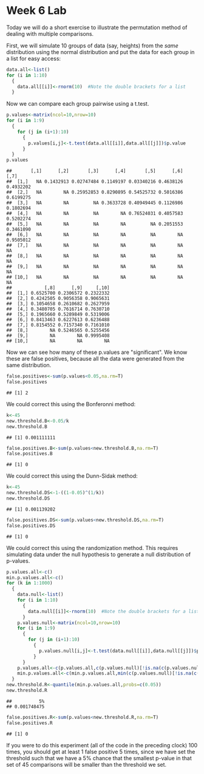 Week 6 Lab
=============
  
Today we will do a short exercise to illustrate the permutation method of dealing with multiple comparisons.

First, we will simulate 10 groups of data (say, heights) from the *same* distribution using the normal distribution and put the data for each group in a list for easy access:


```r
data.all<-list()
for (i in 1:10)
  {
    data.all[[i]]<-rnorm(10)  #Note the double brackets for a list
  }
```

Now we can compare each group pairwise using a t.test.


```r
p.values<-matrix(ncol=10,nrow=10)
for (i in 1:9)
  {
    for (j in (i+1):10)
      {
        p.values[i,j]<-t.test(data.all[[i]],data.all[[j]])$p.value 
      }
  }
p.values
```

```
##       [,1]      [,2]       [,3]      [,4]       [,5]      [,6]      [,7]
##  [1,]   NA 0.1432913 0.02747484 0.1149197 0.03340216 0.4638126 0.4932202
##  [2,]   NA        NA 0.25952853 0.8290895 0.54525732 0.5016386 0.6199275
##  [3,]   NA        NA         NA 0.3633728 0.40949445 0.1126986 0.1802694
##  [4,]   NA        NA         NA        NA 0.76524031 0.4057583 0.5202274
##  [5,]   NA        NA         NA        NA         NA 0.2051553 0.3461090
##  [6,]   NA        NA         NA        NA         NA        NA 0.9505012
##  [7,]   NA        NA         NA        NA         NA        NA        NA
##  [8,]   NA        NA         NA        NA         NA        NA        NA
##  [9,]   NA        NA         NA        NA         NA        NA        NA
## [10,]   NA        NA         NA        NA         NA        NA        NA
##            [,8]      [,9]     [,10]
##  [1,] 0.6525700 0.2306572 0.2322332
##  [2,] 0.4242505 0.9056358 0.9065631
##  [3,] 0.1054658 0.2610682 0.2627959
##  [4,] 0.3480705 0.7616714 0.7630710
##  [5,] 0.1965660 0.5289849 0.5319006
##  [6,] 0.8413463 0.6227613 0.6236488
##  [7,] 0.8154552 0.7157340 0.7161010
##  [8,]        NA 0.5246565 0.5255456
##  [9,]        NA        NA 0.9995408
## [10,]        NA        NA        NA
```

Now we can see how many of these p.values are "significant". We know these are false positives, because all the data were generated from the same distribution.


```r
false.positives<-sum(p.values<0.05,na.rm=T)
false.positives
```

```
## [1] 2
```

We could correct this using the Bonferonni method:


```r
k<-45
new.threshold.B<-0.05/k
new.threshold.B
```

```
## [1] 0.001111111
```

```r
false.positives.B<-sum(p.values<new.threshold.B,na.rm=T)
false.positives.B
```

```
## [1] 0
```

We could correct this using the Dunn-Sidak method:


```r
k<-45
new.threshold.DS<-1-((1-0.05)^(1/k))
new.threshold.DS
```

```
## [1] 0.001139202
```

```r
false.positives.DS<-sum(p.values<new.threshold.DS,na.rm=T)
false.positives.DS
```

```
## [1] 0
```

We could correct this using the randomization method. This requires simulating data under the null hypothesis to generate a null distribution of p-values.



```r
p.values.all<-c()
min.p.values.all<-c()
for (k in 1:1000)
  {
    data.null<-list()
    for (i in 1:10)
      {
        data.null[[i]]<-rnorm(10)  #Note the double brackets for a list
      }
    p.values.null<-matrix(ncol=10,nrow=10)
    for (i in 1:9)
      {
        for (j in (i+1):10)
          {
            p.values.null[i,j]<-t.test(data.null[[i]],data.null[[j]])$p.value 
          }
      }
    p.values.all<-c(p.values.all,c(p.values.null)[!is.na(c(p.values.null))])
    min.p.values.all<-c(min.p.values.all,min(c(p.values.null)[!is.na(c(p.values.null))]))
  }
new.threshold.R<-quantile(min.p.values.all,probs=c(0.05))
new.threshold.R
```

```
##          5% 
## 0.001748475
```

```r
false.positives.R<-sum(p.values<new.threshold.R,na.rm=T)
false.positives.R
```

```
## [1] 0
```

If you were to do this experiment (all of the code in the preceding clock) 100 times, you should get at least 1 false positive 5 times, since we have set the threshold such that we have a 5% chance that the smallest p-value in that set of 45 comparisons will be smaller than the threshold we set.
